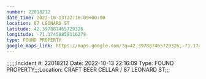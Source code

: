 ```yaml
---
number: 22018212
date_time: 2022-10-13T22:16:09+00:00
location: 87 LEONARD ST
latitude: 42.397887465729326
longitude: -71.17458858116278
type: FOUND PROPERTY
google_maps_link: https://maps.google.com/?q=42.397887465729326,-71.17458858116278
---
```


;;;;;;Incident #: 22018212  Date: 2022-10-13 22:16:09   Type: FOUND PROPERTY;;;Location: CRAFT BEER CELLAR / 87 LEONARD ST;;;
